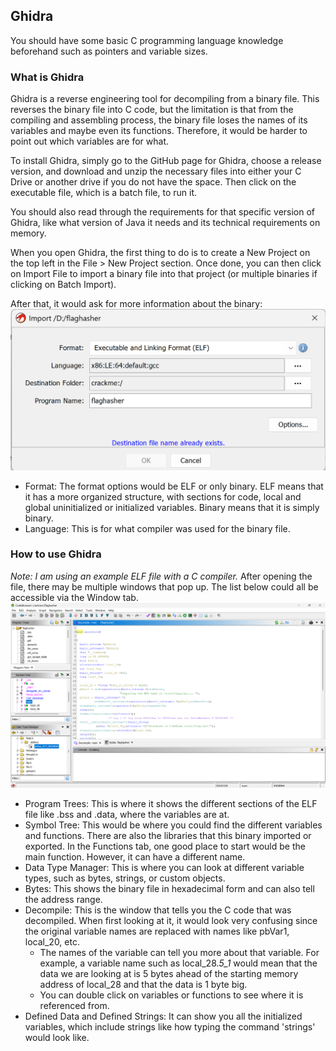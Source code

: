 ## Ghidra 
You should have some basic C programming language knowledge beforehand such as pointers and variable sizes.

### What is Ghidra
Ghidra is a reverse engineering tool for decompiling from a binary file. This reverses the binary file into C code, but the limitation is that from the compiling and assembling process, the binary file loses the names of its variables and maybe even its functions. Therefore, it would be harder to point out which variables are for what.
 
To install Ghidra, simply go to the GitHub page for Ghidra, choose a release version, and download and unzip the necessary files into either your C Drive or another drive if you do not have the space. Then click on the executable file, which is a batch file, to run it.  

You should also read through the requirements for that specific version of Ghidra, like what version of Java it needs and its technical requirements on memory.

When you open Ghidra, the first thing to do is to create a New Project on the top left in the File > New Project section. Once done, you can then click on Import File to import a binary file into that project (or multiple binaries if clicking on Batch Import).

After that, it would ask for more information about the binary:
![ghidra_opening_file_screen](/images/ghidra-open.png)
- Format: The format options would be ELF or only binary. ELF means that it has a more organized structure, with sections for code, local and global uninitialized or initialized variables. Binary means that it is simply binary.
- Language: This is for what compiler was used for the binary file.

### How to use Ghidra
_Note: I am using an example ELF file with a C compiler._
After opening the file, there may be multiple windows that pop up. The list below could all be accessible via the Window tab.
![ghidra_windows_file](/images/ghidra-windows.png)
- Program Trees: This is where it shows the different sections of the ELF file like .bss and .data, where the variables are at.
- Symbol Tree: This would be where you could find the different variables and functions. There are also the libraries that this binary imported or exported. In the Functions tab, one good place to start would be the main function. However, it can have a different name.
- Data Type Manager: This is where you can look at different variable types, such as bytes, strings, or custom objects.
- Bytes: This shows the binary file in hexadecimal form and can also tell the address range.
- Decompile: This is the window that tells you the C code that was decompiled. When first looking at it, it would look very confusing since the original variable names are replaced with names like pbVar1, local_20, etc.
  - The names of the variable can tell you more about that variable. For example, a variable name such as local_28._5_1_ would mean that the data we are looking at is 5 bytes ahead of the starting memory address of local_28 and that the data is 1 byte big. 
  - You can double click on variables or functions to see where it is referenced from.
- Defined Data and Defined Strings: It can show you all the initialized variables, which include strings like how typing the command 'strings' would look like.
  